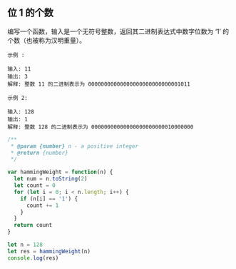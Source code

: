 ## 位 1 的个数

编写一个函数，输入是一个无符号整数，返回其二进制表达式中数字位数为 ‘1’ 的个数（也被称为汉明重量）。

```base
示例 :

输入: 11
输出: 3
解释: 整数 11 的二进制表示为 00000000000000000000000000001011
```

```base
示例 2:

输入: 128
输出: 1
解释: 整数 128 的二进制表示为 00000000000000000000000010000000
```

```javascript
/**
 * @param {number} n - a positive integer
 * @return {number}
 */

var hammingWeight = function(n) {
  let num = n.toString(2)
  let count = 0
  for (let i = 0; i < n.length; i++) {
    if (n[i] == '1') {
      count += 1
    }
  }
  return count
}

let n = 128
let res = hammingWeight(n)
console.log(res)
```
